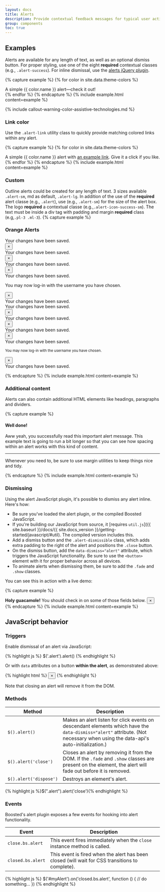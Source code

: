 ```yaml
---
layout: docs
title: Alerts
description: Provide contextual feedback messages for typical user actions with the handful of available and flexible alert messages.
group: components
toc: true
---
```


## Examples

Alerts are available for any length of text, as well as an optional dismiss button. For proper styling, use one of the eight **required** contextual classes (e.g., `.alert-success`). For inline dismissal, use the [alerts jQuery plugin](#dismissing).

{% capture example %}
{% for color in site.data.theme-colors %}
<div class="alert alert-{{ color.name }}" role="alert">
  A simple {{ color.name }} alert—check it out!
</div>{% endfor %}
{% endcapture %}
{% include example.html content=example %}

{% include callout-warning-color-assistive-technologies.md %}

### Link color

Use the `.alert-link` utility class to quickly provide matching colored links within any alert.

{% capture example %}
{% for color in site.data.theme-colors %}
<div class="alert alert-{{ color.name }}" role="alert">
  A simple {{ color.name }} alert with <a href="#" class="alert-link">an example link</a>. Give it a click if you like.
</div>{% endfor %}
{% endcapture %}
{% include example.html content=example %}

### Custom

Outline alerts could be created for any length of text. 3 sizes available `.alert-sm`, md as default, `.alert-lg`. In addition of the use of the **required** alert classe (e.g., `.alert`), use (e.g., `.alert-sm`) for the size of the alert box. The logo **required** a contextual classe (e.g.,`.alert-icon-success-sm`).
The text must be inside a div tag with padding and margin **required** class (e.g,`.pl-3 .ml-3`).
{% capture example %}
<h3>Orange Alerts</h3>
    <!-- Custom Alerts
    ======================================= -->
    <div class="alert alert-sm border border-success alert-dismissible fade show bg-transparent" role="alert">
        <span class="alert-icon-success-sm" aria-label="Success"></span>
        <div class="pl-4 font-weight-bold">
            Your changes have been saved.
        </div>
        <button type="button" class="close p-1 px-3 pb-2" data-dismiss="alert" aria-label="Close">
        <span class="text-dark" aria-hidden="true">×</span>
        </button>
    </div>
    <div class="alert border border-info alert-dismissible fade show bg-transparent" role="alert">
        <span class="alert-icon-info-md" aria-label="Info"></span>
        <div class="pl-3 ml-3 font-weight-bold">
            Your changes have been saved.
        </div>
        <button type="button" class="close pb-3" data-dismiss="alert" aria-label="Close">
        <span class="text-dark" aria-hidden="true">&times;</span>
        </button>
    </div>
    <div class="alert alert-lg border border-warning alert-dismissible fade show bg-transparent" role="alert">
        <span class="alert-icon-warning-lg" aria-label="Warning"></span>
        <div class="pl-5 font-weight-bold">
            Your changes have been saved.
        </div>
        <button type="button" class="close mt-1" data-dismiss="alert" aria-label="Close">
        <span class="text-dark" aria-hidden="true">&times;</span>
        </button>
    </div>
    <div class="alert alert-lg border border-danger alert-dismissible fade show bg-transparent text-dark" role="alert">
        <span class="alert-icon-danger-lg mt-2" aria-label="Danger"></span>
        <div class="pl-5">
            <div class="font-weight-bold">Your changes have been saved.</div>
            <p class="mb-0">You may now log-in with the username you have chosen.</p>
        </div>
        <button type="button" class="close mt-1" data-dismiss="alert" aria-label="Close">
        <span class="text-dark" aria-hidden="true">&times;</span>
        </button>
    </div>
    <div class="alert border-0 alert-sm bg-transparent px-0" role="alert">
        <span class="alert-icon-success-sm" aria-label="Success"></span>
        <div class="ml-4 font-weight-bold">
            Your changes have been saved.
        </div>
    </div>
    <div class="bg-dark">
        <!-- Custom Alerts
        ======================================= -->
        <div class="alert alert-sm border border-success alert-dismissible fade show bg-transparent text-white" role="alert">
            <span class="alert-icon-success-sm" aria-label="Success"></span>
            <div class="pl-4 font-weight-bold">
                Your changes have been saved.
            </div>
            <button type="button" class="close p-1 px-3 pb-2" data-dismiss="alert" aria-label="Close">
            <span class="text-white" aria-hidden="true">×</span>
            </button>
        </div>
        <div class="alert border border-info alert-dismissible fade show bg-transparent text-white" role="alert">
            <span class="alert-icon-info-md" aria-label="Info"></span>
            <div class="pl-3 ml-3 font-weight-bold">
                Your changes have been saved.
            </div>
            <button type="button" class="close pb-3" data-dismiss="alert" aria-label="Close">
            <span class="text-white" aria-hidden="true">&times;</span>
            </button>
        </div>
        <div class="alert alert-lg border border-warning alert-dismissible fade show bg-transparent text-white" role="alert">
            <span class="alert-icon-warning-lg" aria-label="Warning"></span>
            <div class="pl-5 font-weight-bold">
                Your changes have been saved.
            </div>
            <button type="button" class="close mt-1" data-dismiss="alert" aria-label="Close">
            <span class="text-white" aria-hidden="true">&times;</span>
            </button>
        </div>
        <div class="alert alert-lg border border-danger alert-dismissible fade show bg-transparent text-white" role="alert">
            <span class="alert-icon-danger-lg mt-2" aria-label="Danger"></span>
            <div class="pl-5 font-weight-bold">
                <div class="font-weight-bold">Your changes have been saved.</div>
                <p class="mb-0"><small>You may now log-in with the username you have chosen.</small></p>
            </div>
            <button type="button" class="close mt-1" data-dismiss="alert" aria-label="Close">
            <span class="text-white" aria-hidden="true">&times;</span>
            </button>
        </div>
        <div class="alert border-0 alert-sm bg-transparent px-0 text-white" role="alert">
            <span class="alert-icon-success-sm" aria-label="Success"></span>
            <div class="ml-4 font-weight-bold">
                Your changes have been saved.
            </div>
        </div>
    </div>

{% endcapture %} {% include example.html content=example %}

### Additional content

Alerts can also contain additional HTML elements like headings, paragraphs and dividers.

{% capture example %}
<div class="alert alert-success" role="alert">
  <h4 class="alert-heading">Well done!</h4>
  <p>Aww yeah, you successfully read this important alert message. This example text is going to run a bit longer so that you can see how spacing within an alert works with this kind of content.</p>
  <hr>
  <p class="mb-0">Whenever you need to, be sure to use margin utilities to keep things nice and tidy.</p>
</div>
{% endcapture %}
{% include example.html content=example %}


### Dismissing

Using the alert JavaScript plugin, it's possible to dismiss any alert inline. Here's how:

- Be sure you've loaded the alert plugin, or the compiled Boosted JavaScript.
- If you're building our JavaScript from source, it [requires `util.js`]({{ site.baseurl }}/docs/{{ site.docs_version }}/getting-started/javascript/#util). The compiled version includes this.
- Add a dismiss button and the `.alert-dismissible` class, which adds extra padding to the right of the alert and positions the `.close` button.
- On the dismiss button, add the `data-dismiss="alert"` attribute, which triggers the JavaScript functionality. Be sure to use the `<button>` element with it for proper behavior across all devices.
- To animate alerts when dismissing them, be sure to add the `.fade` and `.show` classes.

You can see this in action with a live demo:

{% capture example %}
<div class="alert alert-warning alert-dismissible fade show" role="alert">
  <strong>Holy guacamole!</strong> You should check in on some of those fields below.
  <button type="button" class="close" data-dismiss="alert" aria-label="Close">
    <span aria-hidden="true">&times;</span>
  </button>
</div>
{% endcapture %}
{% include example.html content=example %}

## JavaScript behavior

### Triggers

Enable dismissal of an alert via JavaScript:

{% highlight js %}
$('.alert').alert()
{% endhighlight %}

Or with `data` attributes on a button **within the alert**, as demonstrated above:

{% highlight html %}
<button type="button" class="close" data-dismiss="alert" aria-label="Close">
  <span aria-hidden="true">&times;</span>
</button>
{% endhighlight %}

Note that closing an alert will remove it from the DOM.

### Methods

| Method | Description |
| --- | --- |
| `$().alert()` | Makes an alert listen for click events on descendant elements which have the `data-dismiss="alert"` attribute. (Not necessary when using the data-api's auto-initialization.) |
| `$().alert('close')` | Closes an alert by removing it from the DOM. If the `.fade` and `.show` classes are present on the element, the alert will fade out before it is removed. |
| `$().alert('dispose')` | Destroys an element's alert. |

{% highlight js %}$(".alert").alert('close'){% endhighlight %}

### Events

Boosted's alert plugin exposes a few events for hooking into alert functionality.

| Event | Description |
| --- | --- |
| `close.bs.alert` | This event fires immediately when the <code>close</code> instance method is called. |
| `closed.bs.alert` | This event is fired when the alert has been closed (will wait for CSS transitions to complete). |

{% highlight js %}
$('#myAlert').on('closed.bs.alert', function () {
  // do something…
})
{% endhighlight %}
